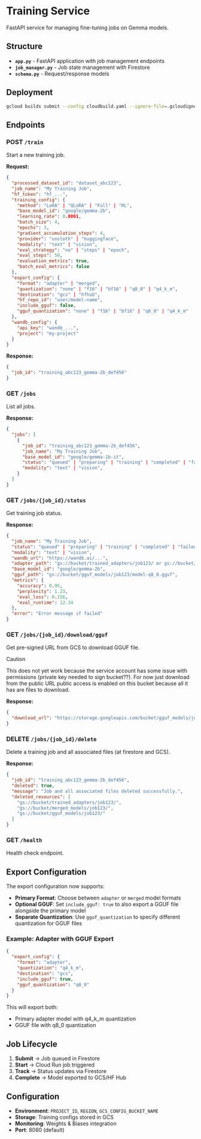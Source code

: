 # Training Service

FastAPI service for managing fine-tuning jobs on Gemma models.

## Structure

- **`app.py`** - FastAPI application with job management endpoints
- **`job_manager.py`** - Job state management with Firestore
- **`schema.py`** - Request/response models

## Deployment

```bash
gcloud builds submit --config cloudbuild.yaml --ignore-file=.gcloudignore
```

## Endpoints

### POST `/train`

Start a new training job.

**Request:**

```json
{
  "processed_dataset_id": "dataset_abc123",
  "job_name": "My Training Job",
  "hf_token": "hf_...",
  "training_config": {
    "method": "LoRA" | "QLoRA" | "Full" | "RL",
    "base_model_id": "google/gemma-2b",
    "learning_rate": 0.0001,
    "batch_size": 4,
    "epochs": 3,
    "gradient_accumulation_steps": 4,
    "provider": "unsloth" | "huggingface",
    "modality": "text" | "vision",
    "eval_strategy": "no" | "steps" | "epoch",
    "eval_steps": 50,
    "evaluation_metrics": true,
    "batch_eval_metrics": false
  },
  "export_config": {
    "format": "adapter" | "merged",
    "quantization": "none" | "f16" | "bf16" | "q8_0" | "q4_k_m",
    "destination": "gcs" | "hfhub",
    "hf_repo_id": "user/model-name",
    "include_gguf": false,
    "gguf_quantization": "none" | "f16" | "bf16" | "q8_0" | "q4_k_m"
  },
  "wandb_config": {
    "api_key": "wandb_...",
    "project": "my-project"
  }
}
```

**Response:**

```json
{
  "job_id": "training_abc123_gemma-2b_def456"
}
```

### GET `/jobs`

List all jobs.

**Response:**

```json
{
  "jobs": [
    {
      "job_id": "training_abc123_gemma-2b_def456",
      "job_name": "My Training Job",
      "base_model_id": "google/gemma-1b-it",
      "status": "queued" | "preparing" | "training" | "completed" | "failed" | "unknown",
      "modality": "text" | "vision",
    }
  ]
}
```

### GET `/jobs/{job_id}/status`

Get training job status.

**Response:**

```json
{
  "job_name": "My Training Job",
  "status": "queued" | "preparing" | "training" | "completed" | "failed",
  "modality": "text" | "vision",
  "wandb_url": "https://wandb.ai/...",
  "adapter_path": "gs://bucket/trained_adapters/job123/ or gs://bucket/merged_models/job123/",
  "base_model_id": "google/gemma-2b",
  "gguf_path": "gs://bucket/gguf_models/job123/model-q8_0.gguf",
  "metrics": {
    "accuracy": 0.95,
    "perplexity": 1.23,
    "eval_loss": 0.156,
    "eval_runtime": 12.34
  },
  "error": "Error message if failed"
}
```

### GET `/jobs/{job_id}/download/gguf`

Get pre-signed URL from GCS to download GGUF file.

> [!CAUTION]
> This does not yet work because the service account has some issue with permissions (private key needed to sign bucket??). For now just download from the public URL public access is enabled on this bucket because all it has are files to download.

**Response:**

```json
{
  "download_url": "https://storage.googleapis.com/bucket/gguf_models/job123/model-q8_0.gguf?..."
}
```

### DELETE `/jobs/{job_id}/delete`

Delete a training job and all associated files (at firestore and GCS).

**Response:**

```json
{
  "job_id": "training_abc123_gemma-2b_def456",
  "deleted": true,
  "message": "Job and all associated files deleted successfully.",
  "deleted_resources": [
    "gs://bucket/trained_adapters/job123/",
    "gs://bucket/merged_models/job123/",
    "gs://bucket/gguf_models/job123/"
  ]
}
```

### GET `/health`

Health check endpoint.

## Export Configuration

The export configuration now supports:

- **Primary Format**: Choose between `adapter` or `merged` model formats
- **Optional GGUF**: Set `include_gguf: true` to also export a GGUF file alongside the primary model
- **Separate Quantization**: Use `gguf_quantization` to specify different quantization for GGUF files

### Example: Adapter with GGUF Export

```json
{
  "export_config": {
    "format": "adapter",
    "quantization": "q4_k_m",
    "destination": "gcs",
    "include_gguf": true,
    "gguf_quantization": "q8_0"
  }
}
```

This will export both:

- Primary adapter model with q4_k_m quantization
- GGUF file with q8_0 quantization

## Job Lifecycle

1. **Submit** → Job queued in Firestore
2. **Start** → Cloud Run job triggered
3. **Track** → Status updates via Firestore
4. **Complete** → Model exported to GCS/HF Hub

## Configuration

- **Environment**: `PROJECT_ID`, `REGION`, `GCS_CONFIG_BUCKET_NAME`
- **Storage**: Training configs stored in GCS
- **Monitoring**: Weights & Biases integration
- **Port**: 8080 (default)

